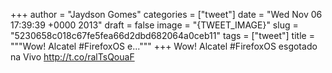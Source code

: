 
+++
author = "Jaydson Gomes"
categories = ["tweet"]
date = "Wed Nov 06 17:39:39 +0000 2013"
draft = false
image = "{TWEET_IMAGE}"
slug = "5230658c018c67fe5fea66d2dbd682064a0ceb11"
tags = ["tweet"]
title = """Wow! Alcatel #FirefoxOS e..."""
+++
Wow! Alcatel #FirefoxOS esgotado na Vivo http://t.co/ralTsQouaF
